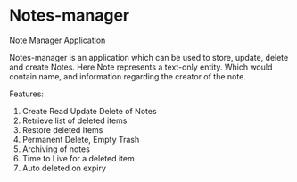 # Notes-manager
Note Manager Application

Notes-manager is an application which can be used to store, update, delete and create Notes. 
Here Note represents a text-only entity. Which would contain name, and information regarding the creator of the note.

Features:

1.  Create Read Update Delete of Notes  
2.  Retrieve list of deleted items
3.  Restore deleted Items
4.  Permanent Delete, Empty Trash
5.  Archiving of notes
6.  Time to Live for a deleted item
7.  Auto deleted on expiry
